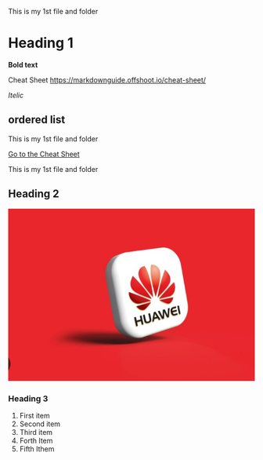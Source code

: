 This is my 1st file and folder
# Heading 1
**Bold text**

Cheat Sheet
https://markdownguide.offshoot.io/cheat-sheet/

*Itelic*
## ordered list

This is my 1st file and folder

[ Go to the Cheat Sheet ](https://markdownguide.offshoot.io/cheat-sheet/)

This is my 1st file and folder
## Heading 2

![Huawei](Images/Image.jpg)

### Heading 3

1. First item
2. Second item
3. Third item
4. Forth Item
5. Fifth Ithem
